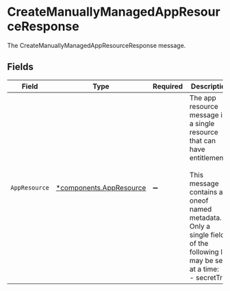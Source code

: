 # CreateManuallyManagedAppResourceResponse

The CreateManuallyManagedAppResourceResponse message.


## Fields

| Field                                                                                                                                                                                                     | Type                                                                                                                                                                                                      | Required                                                                                                                                                                                                  | Description                                                                                                                                                                                               |
| --------------------------------------------------------------------------------------------------------------------------------------------------------------------------------------------------------- | --------------------------------------------------------------------------------------------------------------------------------------------------------------------------------------------------------- | --------------------------------------------------------------------------------------------------------------------------------------------------------------------------------------------------------- | --------------------------------------------------------------------------------------------------------------------------------------------------------------------------------------------------------- |
| `AppResource`                                                                                                                                                                                             | [*components.AppResource](../../models/components/appresource.md)                                                                                                                                         | :heavy_minus_sign:                                                                                                                                                                                        | The app resource message is a single resource that can have entitlements.<br/><br/>This message contains a oneof named metadata. Only a single field of the following list may be set at a time:<br/>  - secretTrait<br/> |